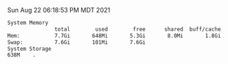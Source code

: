 Sun Aug 22 06:18:53 PM MDT 2021
```bash
System Memory
               total        used        free      shared  buff/cache   available
Mem:           7.7Gi       648Mi       5.3Gi       8.0Mi       1.8Gi       6.7Gi
Swap:          7.6Gi       101Mi       7.6Gi
System Storage
638M	.
```
```bash
